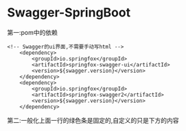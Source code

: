 # Swagger-SpringBoot
第一:pom中的依赖
    
    <!-- Swagger的ui界面,不需要手动写html -->
        <dependency>
            <groupId>io.springfox</groupId>
            <artifactId>springfox-swagger-ui</artifactId>
            <version>${swagger.version}</version>
        </dependency>
        <dependency>
            <groupId>io.springfox</groupId>
            <artifactId>springfox-swagger2</artifactId>
            <version>${swagger.version}</version>
        </dependency>
第二:一般化上面一行的绿色条是固定的,自定义的只是下方的内容
